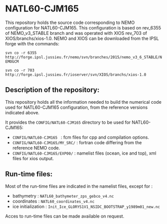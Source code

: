 # NATL60-CJM165
This repository holds the source code corresponding to NEMO configuration for NATL60-CJM165.
This configuration is based on rev_6355 of NEMO_v3_STABLE branch and was operated with XIOS rev_703 of XIOS/branchs/xios-1.0.  NEMO and XIOS can be downloaded from the IPSL forge with the commands:

```svn co -r 6355 http://forge.ipsl.jussieu.fr/nemo/svn/branches/2015/nemo_v3_6_STABLE/NEMOGCM```

```svn co -r 703 http://forge.ipsl.jussieu.fr/ioserver/svn/XIOS/branchs/xios-1.0```

## Description of the repository:
  This repository holds all the information needed to build the numerical code used for NATL60-CJM165 configuration, from the reference versions indicated above.
  
  It provides the ```CONFIG/NATL60-CJM165``` directory to be used for NATL60-CJM165:
  
* ```CONFIG/NATL60-CJM165 ``` : fcm files for cpp and compilation options.
* ```CONFIG/NATL60-CJM165/MY_SRC/``` : fortran code differing from the reference NEMO code.
* ```CONFIG/NATL60-CJM165/EXP00/``` : namelist files (ocean, ice and top), xml files for xios output.

## Run-time files:
  Most of the run-time files are indicated in the namelist files, except for :
* bathymetry : ```NATL60_bathymeter_zps_gebco_v4.nc```
* coordinates : ```NATL60_coordinates_v4.nc```
* ice initialization : ```Init_Ice_GLORYS1V1_NSIDC_BOOTSTRAP_y1989m01_new.nc```

Acces to run-time files can be made available on request.
